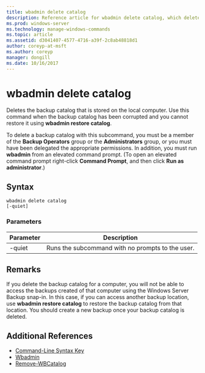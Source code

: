 ```yaml
---
title: wbadmin delete catalog
description: Reference article for wbadmin delete catalog, which deletes the backup catalog that is stored on the local computer.
ms.prod: windows-server
ms.technology: manage-windows-commands
ms.topic: article
ms.assetid: d3041407-4577-4716-a39f-2c8ab48818d1
author: coreyp-at-msft
ms.author: coreyp
manager: dongill
ms.date: 10/16/2017
---
```


# wbadmin delete catalog



Deletes the backup catalog that is stored on the local computer. Use this command when the backup catalog has been corrupted and you cannot restore it using **wbadmin restore catalog**.

To delete a backup catalog with this subcommand, you must be a member of the **Backup Operators** group or the **Administrators** group, or you must have been delegated the appropriate permissions. In addition, you must run **wbadmin** from an elevated command prompt. (To open an elevated command prompt right-click **Command Prompt**, and then click **Run as administrator**.)

## Syntax

```
wbadmin delete catalog
[-quiet]
```

### Parameters

|Parameter|Description|
|---------|-----------|
|-quiet|Runs the subcommand with no prompts to the user.|

## Remarks

If you delete the backup catalog for a computer, you will not be able to access the backups created of that computer using the Windows Server Backup snap-in. In this case, if you can access another backup location, use **wbadmin restore catalog** to restore the backup catalog from that location. You should create a new backup once your backup catalog is deleted.

## Additional References

- [Command-Line Syntax Key](command-line-syntax-key.md)
-   [Wbadmin](wbadmin.md)
-   [Remove-WBCatalog](/powershell/module/windowserverbackup/?view=winserver2012r2-ps)

